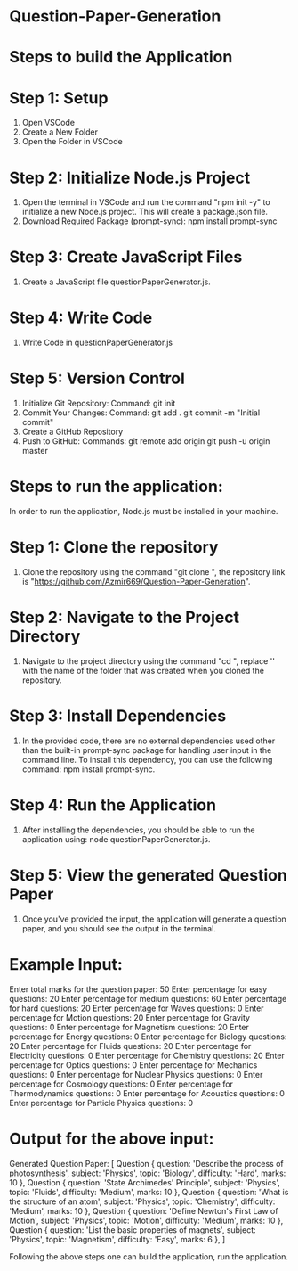 # Question-Paper-Generation

# Steps to build the Application

# Step 1: Setup
1) Open VSCode
2) Create a New Folder
3) Open the Folder in VSCode

# Step 2: Initialize Node.js Project
1) Open the terminal in VSCode and run the command "npm init -y" to initialize a new Node.js project. This will create a package.json file.
2) Download Required Package (prompt-sync): npm install prompt-sync

# Step 3: Create JavaScript Files
1) Create a JavaScript file questionPaperGenerator.js.

# Step 4: Write Code
1) Write Code in questionPaperGenerator.js

# Step 5: Version Control
1) Initialize Git Repository:
    Command: git init
2) Commit Your Changes:
    Command: git add .
             git commit -m "Initial commit"
3) Create a GitHub Repository
4) Push to GitHub:
    Commands: git remote add origin <your-github-repository-url>
              git push -u origin master

# Steps to run the application:

In order to run the application, Node.js must be installed in your machine.
# Step 1: Clone the repository
1) Clone the repository using the command "git clone <repository-link>", the repository link is "https://github.com/Azmir669/Question-Paper-Generation".

# Step 2: Navigate to the Project Directory
1) Navigate to the project directory using the command "cd <project-folder>", replace '<project-folder>' with the name of the folder that was created when you cloned the repository.

# Step 3: Install Dependencies
1) In the provided code, there are no external dependencies used other than the built-in prompt-sync package for handling user input in the command line. To install this dependency, you can use the following command: npm install prompt-sync.

# Step 4: Run the Application
1) After installing the dependencies, you should be able to run the application using: node questionPaperGenerator.js.

# Step 5: View the generated Question Paper
1) Once you've provided the input, the application will generate a question paper, and you should see the output in the terminal.

# Example Input:
Enter total marks for the question paper: 50
Enter percentage for easy questions: 20
Enter percentage for medium questions: 60
Enter percentage for hard questions: 20
Enter percentage for Waves questions: 0
Enter percentage for Motion questions: 20
Enter percentage for Gravity questions: 0
Enter percentage for Magnetism questions: 20
Enter percentage for Energy questions: 0
Enter percentage for Biology questions: 20
Enter percentage for Fluids questions: 20
Enter percentage for Electricity questions: 0
Enter percentage for Chemistry questions: 20
Enter percentage for Optics questions: 0
Enter percentage for Mechanics questions: 0
Enter percentage for Nuclear Physics questions: 0
Enter percentage for Cosmology questions: 0
Enter percentage for Thermodynamics questions: 0
Enter percentage for Acoustics questions: 0
Enter percentage for Particle Physics questions: 0

# Output for the above input:
Generated Question Paper:
[
  Question {
    question: 'Describe the process of photosynthesis',
    subject: 'Physics',
    topic: 'Biology',
    difficulty: 'Hard',
    marks: 10
  },
  Question {
    question: 'State Archimedes' Principle',
    subject: 'Physics',
    topic: 'Fluids',
    difficulty: 'Medium',
    marks: 10
  },
  Question {
    question: 'What is the structure of an atom',
    subject: 'Physics',
    topic: 'Chemistry',
    difficulty: 'Medium',
    marks: 10
  },
  Question {
    question: 'Define Newton's First Law of Motion',
    subject: 'Physics',
    topic: 'Motion',
    difficulty: 'Medium',
    marks: 10
  },
  Question {
    question: 'List the basic properties of magnets',
    subject: 'Physics',
    topic: 'Magnetism',
    difficulty: 'Easy',
    marks: 6
  },
]

Following the above steps one can build the application, run the application.
